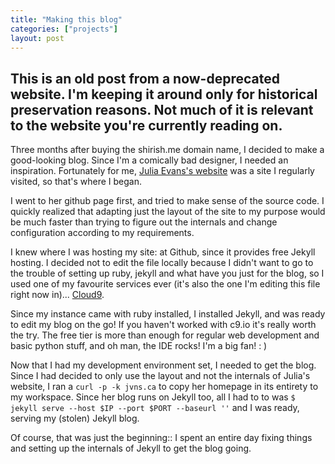```yaml
---
title: "Making this blog"
categories: ["projects"]
layout: post
---
```


## This is an old post from a now-deprecated website. I'm keeping it around only for historical preservation reasons. Not much of it is relevant to the website you're currently reading on.

Three months after buying the shirish.me domain name, I decided to make a good-looking blog. Since I'm a comically bad designer, I needed an inspiration. Fortunately for me, [Julia Evans's website](jvns.ca) was a site I regularly visited, so that's where I began.

I went to her github page first, and tried to make sense of the source code. I quickly realized that adapting just the layout of the site to my purpose would be much faster than trying to figure out the internals and change configuration according to my requirements.

I knew where I was hosting my site: at Github, since it provides free Jekyll hosting. I decided not to edit the file locally because I didn't want to go to the trouble of setting up ruby, jekyll and what have you just for the blog, so I used one of my favourite services ever (it's also the one I'm editing this file right now in)... [Cloud9](c9.io).

Since my instance came with ruby installed, I installed Jekyll, and was ready to edit my blog on the go! If you haven't worked with c9.io it's really worth the try. The free tier is more than enough for regular web development and basic python stuff, and oh man, the IDE rocks! I'm a big fan! : )

Now that I had my development environment set, I needed to get the blog. Since I had decided to only use the layout and not the internals of Julia's website, I ran a `curl -p -k jvns.ca` to copy her homepage in its entirety to my workspace. Since her blog runs on Jekyll too, all I had to to was `$ jekyll serve --host $IP --port $PORT --baseurl ''` and I was ready, serving my (stolen) Jekyll blog.

Of course, that was just the beginning:: I spent an entire day fixing things and setting up the internals of Jekyll to get the blog going.


